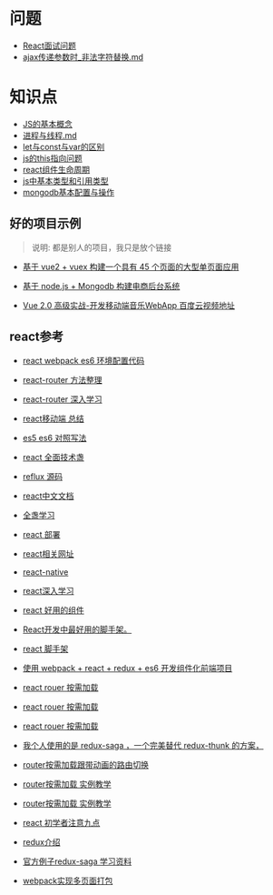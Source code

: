 # 问题

* [React面试问题](https://github.com/HerryLo/Knowledge/blob/master/Question/React%E9%97%AE%E9%A2%98.md)
* [ajax传递参数时_非法字符替换.md](https://github.com/HerryLo/Knowledge/blob/master/Question/ajax%E4%BC%A0%E9%80%92%E5%8F%82%E6%95%B0%E6%97%B6_%E9%9D%9E%E6%B3%95%E5%AD%97%E7%AC%A6%E6%9B%BF%E6%8D%A2.md)
# 知识点
* [JS的基本概念](https://github.com/HerryLo/Knowledge/blob/master/Dot/%E7%9C%9F%E6%AD%A3%E5%BC%84%E6%87%82JS.md)
* [进程与线程.md](https://github.com/HerryLo/Knowledge/blob/master/Dot/%E8%BF%9B%E7%A8%8B%E4%B8%8E%E7%BA%BF%E7%A8%8B.md)
* [let与const与var的区别](https://github.com/HerryLo/Knowledge/blob/master/Dot/let%E4%B8%8Econst%E4%B8%8Evar.md)
* [js的this指向问题](https://github.com/HerryLo/Knowledge/blob/master/Dot/js%E4%B8%ADthis%E7%9A%84%E6%8C%87%E5%90%91%E9%97%AE%E9%A2%98.md)
* [react组件生命周期](https://github.com/HerryLo/Knowledge/blob/master/Dot/react%E7%94%9F%E5%91%BD%E5%91%A8%E6%9C%9F.md)
* [js中基本类型和引用类型](https://github.com/HerryLo/Knowledge/blob/master/Dot/js%E4%B8%AD%E5%9F%BA%E6%9C%AC%E7%B1%BB%E5%9E%8B%E5%92%8C%E5%BC%95%E7%94%A8%E7%B1%BB%E5%9E%8B.md)
* [mongodb基本配置与操作](https://github.com/HerryLo/Knowledge/blob/master/Dot/mongodb%E5%9F%BA%E6%9C%AC%E9%85%8D%E7%BD%AE%E4%B8%8E%E6%93%8D%E4%BD%9C.md)


## 好的项目示例
> 说明: 都是别人的项目，我只是放个链接

* [基于 vue2 + vuex 构建一个具有 45 个页面的大型单页面应用][30]
* [基于 node.js + Mongodb 构建电商后台系统][31]
* [Vue 2.0 高级实战-开发移动端音乐WebApp 百度云视频地址][32]

  [30]: https://github.com/bailicangdu/vue2-elm
  [31]: https://github.com/bailicangdu/node-elm
  [32]: https://pan.baidu.com/s/1geQIWHt?qq-pf-to=pcqq.group&errno=0&errmsg=Auth%20Login%20Sucess&&bduss=&ssnerror=0#list/path=%2FVue%202.0%20%E9%AB%98%E7%BA%A7%E5%AE%9E%E6%88%98-%E5%BC%80%E5%8F%91%E7%A7%BB%E5%8A%A8%E7%AB%AF%E9%9F%B3%E4%B9%90WebApp

## react参考

* [ react webpack es6 环境配置代码][1]
* [ react-router 方法整理][2]
* [ react-router 深入学习][3]
* [react移动端 总结][4]
* [es5 es6 对照写法][5]
* [react 全面技术盏 ][6]
* [reflux 源码][7]
* [react中文文档][8]
* [全盏学习][9]
* [react 部署][10]
* [ react相关网址][11]
* [react-native][12]
* [react深入学习][13]
* [react 好用的组件][14]
* [React开发中最好用的脚手架。][15]
* [react 脚手架 ][16]
* [使用 webpack + react + redux + es6 开发组件化前端项目][17]
* [react rouer 按需加载][18]
* [react rouer 按需加载][19]
* [react rouer 按需加载  ][20]
* [我个人使用的是 redux-saga ，一个完美替代 redux-thunk 的方案，][21]
* [router按需加载跟带动画的路由切换][22]
* [router按需加载 实例教学][23]
* [router按需加载 实例教学][24]
* [ react 初学者注意九点][25]
* [ redux介绍][26]
* [官方例子redux-saga 学习资料][27]
* [webpack实现多页面打包][28]


  [1]: http://my.oschina.net/u/1403181/blog/672501
  [2]: http://www.cnblogs.com/BestMePeng/p/React_Router.html
  [3]: http://www.tuicool.com/articles/iAvmyuj
  [4]: https://segmentfault.com/a/1190000005044324
  [5]: http://bbs.reactnative.cn/topic/15/react-react-native-%E7%9A%84es5-es6%E5%86%99%E6%B3%95%E5%AF%B9%E7%85%A7%E8%A1%A8
  [6]: http://www.ruanyifeng.com/blog/2016/09/react-technology-stack.html
  [7]: https://github.com/ittce/dragon-ui
  [8]: http://www.css88.com/react/docs/clone-with-props.html
  [9]: http://www.jser.com/
  [10]: https://github.com/gaearon/react-hot-boilerplate
  [11]: https://github.com/LeuisKen/react-collection
  [12]: https://github.com/reactnativecn/react-native-guide
  [13]: https://github.com/zhangmengxue/React-Learning
  [14]: https://www.zhihu.com/question/39452825?sort=created
  [15]: https://github.com/bodyno/react-starter-kit
  [16]: https://github.com/minooo/React-Study
  [17]: https://segmentfault.com/a/1190000005969488
  [18]: https://github.com/chyingp/react-router-load-on-demand
  [19]: https://github.com/rackt/react-router/tree/master/examples/auth-with-shared-root
  [20]: https://github.com/luqin/react-router-loader
  [21]: https://github.com/reactjs/redux/tree/9487db8be7f5453bde952bf9a6b5c4c0e1748c7f/examples/real-world
  [22]: http://www.cnblogs.com/BestMePeng/p/React_Router.html
  [23]: http://www.cnblogs.com/tianheila/p/5445441.html
  [24]: https://segmentfault.com/a/1190000007141049
  [25]: http://www.oschina.net/news/75530/9-things-every-reactjs-beginner-should-know
  [26]: http://www.zcfy.cc/article/you-might-not-need-redux-medium-1299.html
  [27]: https://github.com/rajaraodv/react-redux-blog
  [28]: https://github.com/vhtml/webpack-MultiplePage
  [29]: https://gist.github.com/acdlite/a68433004f9d6b4cbc83b5cc3990c194
  